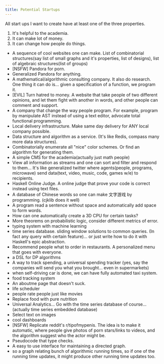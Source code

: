 ```yaml
---
title: Potential Startups
---
```


All start ups I want to create have at least one of the three properties.

1. It's helpful to the academia. 
2. It can make lot of money.
3. It can change how people do things.

- A sequence of cool websites one can make. List of combinatorial structures(say list of small graphs and it's properties, list of designs), list of algebraic structures(list of groups)
- [NSFW] Pandora for porn.
- Generalized Pandora for anything. 
- A mathematical/algorithmic consulting company. It also do research. One thing it can do is... given a specification of a function, we program it.
- [EVIL] Turn hatred to money. A website that take people of two different opinions, and let them fight with another in words, and other people can comment and support. 
- A company that change the way people program. For example, program by manipulate AST instead of using a text editor, advocate total functional programming.
- Local delivery infrastructure. Make same day delivery for ANY local company possible.
- Data structure and algorithm as a service. (It's like Redis, compass many more data structures).
- Combinatorially enumerate all "nice" color schemes. Or find an algorithm for generating them.
- A simple CMS for the academia(actually just math people)
- View all information as streams and one can sort and filter and respond to them... It's like generalized twitter where agents(people, programs, microwave) send data(text, video, music, code, games w/e) to recipients.
- Haskell Online Judge. A online judge that prove your code is correct instead using text files.
- A database of Chinese words so one can make 文字游戏 by programming. (cjklib does it well)
- A program read a sentence without space and automatically add space to form words.
- How can one automatically create a 3D CPU for certain tasks?
- More theorems on probabilistic logic, consider different metrics of error. 
- typing system with machine learning
- time series database. sliding window solutions to common queries. (In fact any query with certain feature)... or just write how to do it with Haskell's epic abstraction.
- Recommend people what to order in restaurants. A personalized menu that goes with everyone.
- a DSL for DP algorithms
- A way to track spending, a universal spending tracker (yes, say the companies will send you what you brought... even in supermarkets)
- when self-driving car is done, we can have fully automated taxi system.
- food tracking system
- An aboutme page that doesn't suck.
- life scheduler
- people rate people just like movies
- Replace food with pure nutrition
- Universal Analytics... Go with the time series database of course... (actually time series embedded database)
- Select text on images
- cool dashboards
- [NSFW] Replicate reddit's r/tipofmypenis. The idea is to make it automatic, where people give photos of porn stars/links to videos, and the algorithm suggest who the actor might be.  
- Pseudocode that type checks.
- A easy to use interface for maintaining a directed graph.
- so a graph relating bunch of algorithmic running times, so if one of the running time updates, it might produce other running time updates too.